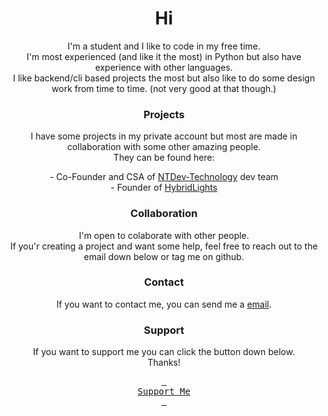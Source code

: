 <div align = center >

<h1 > Hi</h1>


<p >I'm a student and I like to code in my free time.<br>
I'm most experienced (and like it the most) in Python but also have experience with other languages.<br>
I like backend/cli based projects the most but also like to do some design work from time to time. (not very good at that though.)</p>

<h3 >Projects </h3>
<p > I have some projects in my private account but most are made in collaboration with some other amazing people. <br>
They can be found here:</p>
  - Co-Founder and CSA of <a href="https://www.github.com/ntdev-technology">NTDev-Technology</a> dev team
  <br>
  - Founder of <a href="https://www.github.com/hybridlights">HybridLights</a>


<h3 >Collaboration </h3>
<p >I'm open to colaborate with other people. <br> If you'r creating a project and want some help, feel free to reach out to the email down below or tag me on github. 

<h3 >Contact </h3>
<p >If you want to contact me, you can send me a <a href="mailto:timo@ntdev-technology.nl" target="_blank">email</a>.</p>
  
<h3 >Support</h3>
<p>If you want to support me you can click the button down below.<br>Thanks!</p>

[<kbd> <br> Support Me <br> </kbd>][DONATE]

</div>


[DONATE]: https://www.paypal.com/donate/?hosted_button_id=YLY6FSTV7RPTC
  <!--
**Tommie1236/Tommie1236** is a ✨ _special_ ✨ repository because its `README.md` (this file) appears on your GitHub profile.

Here are some ideas to get you started:

- 🔭 I’m currently working on ...
- 🌱 I’m currently learning ...
- 👯 I’m looking to collaborate on ...
- 🤔 I’m looking for help with ...
- 💬 Ask me about ...
- 📫 How to reach me: ...
- 😄 Pronouns: ...
- ⚡ Fun fact: ...
-->
